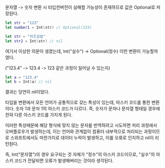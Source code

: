 문자열 -> 숫자 변환 시 타입컨버전이 실패할 가능성이 존재하므로 값은 Optional로 저장된다.
~~~swift
let str = "123"
let number1 = Int(str) // Optional(123)

let str = "치즈김밥"
let str2 = Int(str) // nil
~~~

여기서 이상한 의문이 생겼는데, Int("실수") -> Optional(정수) 이런 변환이 가능할까였다.

("123.4" -> 123.4 -> 123 같은 과정이 일어날 수 있는지)
~~~swift
let a = "123.4"
let b = Int(a) // nil
~~~
결과는 당연히 nil이었다.

타입을 변환에서 모든 언어가 공통적으로 갖는 특성이 있는데, 아스키 코드를 통한 변환이다. 
숫자 1과 문자 1의 아스키 코드가 다르다. 즉, 숫자가 문자나 문자열 형태일 경우에 전혀 다른 아스키 코드를 가지게 된다.

이러한 특성때문에 해당 형식에 맞지 않는 문자를 번역하려고 시도하면 처리 과정에서 오버플로우가 발생하는데, 이는 언어와 관계없이 컴퓨터 내부적으로 처리되는 과정이므로
스위프트에서도 마찬가지로 데이터 누락이 발생하고, 이를 오류로 인지하고 nil이 리턴된다.

즉, Int("문자열")의 경우 요구되는 것 자체가 "정수"의 아스키 코드이므로, "실수"의 아스키 코드가 전달되면 오류가 발생해버리는 것이라 생각된다.
